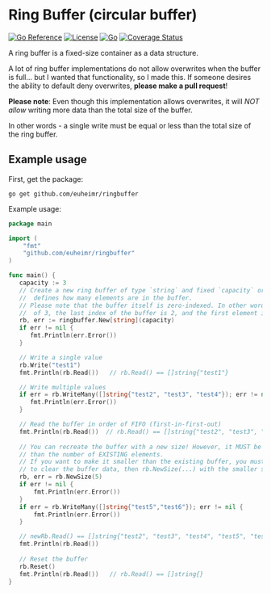 # Ring Buffer (circular buffer)
[![Go Reference](https://pkg.go.dev/badge/github.com/euheimr/ringbuffer.svg)](https://pkg.go.dev/github.com/euheimr/ringbuffer) [![License](https://img.shields.io/:license-MIT-blue.svg)](https://opensource.org/licenses/MIT) [![Go](https://github.com/Euheimr/ringbuffer/actions/workflows/go.yml/badge.svg?branch=master)](https://github.com/Euheimr/ringbuffer/actions/workflows/go.yml) [![Coverage Status](https://coveralls.io/repos/github/Euheimr/ringbuffer/badge.svg?branch=master)](https://coveralls.io/github/Euheimr/ringbuffer?branch=master)

A ring buffer is a fixed-size container as a data structure. 

A lot of ring buffer implementations do not allow overwrites when the buffer is full... but I wanted that functionality, so I made this.
If someone desires the ability to default deny overwrites, __please make a pull request__!


__Please note__: Even though this implementation allows overwrites, it will *NOT allow* writing more data than the total size of the buffer. 

In other words - a single write must be equal or less than the total size of the ring buffer.


## Example usage

First, get the package:

   `go get github.com/euheimr/ringbuffer`

Example usage:

```go
package main

import (
	"fmt"
	"github.com/euheimr/ringbuffer"
)

func main() {
   capacity := 3
   // Create a new ring buffer of type `string` and fixed `capacity` or size. The capacity
   //  defines how many elements are in the buffer. 
   // Please note that the buffer itself is zero-indexed. In other words, with a capacity
   //  of 3, the last index of the buffer is 2, and the first element is 0.
   rb, err := ringbuffer.New[string](capacity)
   if err != nil {
      fmt.Println(err.Error())
   }

   // Write a single value
   rb.Write("test1")
   fmt.Println(rb.Read())   // rb.Read() == []string{"test1"}

   // Write multiple values
   if err = rb.WriteMany([]string{"test2", "test3", "test4"}); err != nil {
      fmt.Println(err.Error())
   }

   // Read the buffer in order of FIFO (first-in-first-out)
   fmt.Println(rb.Read())  // rb.Read() == []string{"test2", "test3", "test4"}
   
   // You can recreate the buffer with a new size! However, it MUST be EQUAL or GREATER 
   // than the number of EXISTING elements. 
   // If you want to make it smaller than the existing buffer, you must call rb.Reset() 
   // to clear the buffer data, then rb.NewSize(...) with the smaller size capacity
   rb, err = rb.NewSize(5)
   if err != nil {
	   fmt.Println(err.Error())
   }
   if err = rb.WriteMany([]string{"test5","test6"}); err != nil {
	   fmt.Println(err.Error())
   }

   // newRb.Read() == []string{"test2", "test3", "test4", "test5", "test6"}
   fmt.Println(rb.Read())
   
   // Reset the buffer
   rb.Reset()
   fmt.Println(rb.Read())   // rb.Read() == []string{}
}
```
